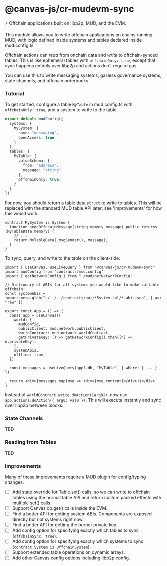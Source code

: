 # @canvas-js/cr-mudevm-sync

⚡️ Offchain applications built on libp2p, MUD, and the EVM.

This module allows you to write offchain applications on chains running MUD,
with logic defined inside systems and tables declared inside mud.config.ts.

Offchain actions can _read_ from onchain data and _write_ to offchain-synced tables.
This is like ephemeral tables with `offchainOnly: true`, except that sync happens
entirely over libp2p and actions don't require gas.

You can use this to write messaging systems, gasless governance systems,
state channels, and offchain orderbooks.

### Tutorial

To get started, configure a table `MyTable` in mud.config.ts with `offchainOnly: true`,
and a system to write to the table.

```typescript
export default mudConfig({
  systems: {
    MySystem: {
      name: "messaging",
      openAccess: true
    }
  },
  tables: {
    MyTable: {
      valueSchema: {
        from: "address",
        message: "string",
      },
      offchainOnly: true,
    }
  }
})
```

For now, you should return a table data `struct` to write to tables. This will be replaced
with the standard MUD table API later; see 'Improvements' for how this would work.

```solidity
contract MySystem is System {
  function sendOffchainMessage(string memory message) public returns (MyTableData memory) {
    // ...
    return MyTableData(_msgSender(), message);
  }
}
```

To sync, query, and write to the table on the client-side:

```tsx
import { useCanvas, useLiveQuery } from "@canvas-js/cr-mudevm-sync"
import mudConfig from "contracts/mud.config"
import { getNetworkConfig } from "./mud/getNetworkConfig"

// Dictionary of ABIs for all systems you would like to make callable offchain:
const systemAbis = import.meta.glob("./../../contracts/out/*System.sol/*.abi.json", { as: "raw" })

export const App = () => {
  const app = useCanvas({
    world: {
      mudConfig,
      publicClient: mud.network.publicClient,
      worldContract: mud.network.worldContract,
      getPrivateKey: () => getNetworkConfig().then((n) => n.privateKey),
    },
    systemAbis,
    offline: true,
  })

  const messages = useLiveQuery(app?.db, "MyTable", { where: { ... } })

  return <div>{messages.map(msg => <div>{msg.content}</div>)}</div>
}
```

Instead of `worldContract.write.doAction([arg0])`, now use `app.actions.doAction({ arg0: val0 })`.
This will execute instantly and sync over libp2p between blocks.

### State Channels

TBD

### Reading from Tables

TBD

### Improvements

Many of these improvements require a MUD plugin for config/typing changes.

* [ ] Add state override for Table.set() calls, so we can write to offchain tables using the normal
  table API and return custom packed effects with multiple set() calls.
* [ ] Support Canvas db.get() calls inside the EVM.
* [ ] Find a better API for getting system ABIs. Components are exposed directly but not systems right now.
* [ ] Find a better API for getting the burner private key.
* [ ] Add config option for specifying exactly which tables to sync (`offchainSync: true`).
* [ ] Add config option for specifying exactly which systems to sync (`contract System is OffchainSystem`).
* [ ] Support extended table operations on dynamic arrays.
* [ ] Add other Canvas config options including libp2p config.
